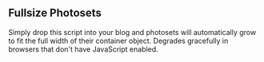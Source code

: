 Fullsize Photosets
------------------
Simply drop this script into your blog and photosets will automatically grow to fit the full width of their container object. Degrades gracefully in browsers that don't have JavaScript enabled.